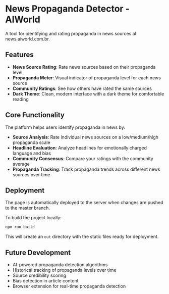 # News Propaganda Detector - AIWorld

A tool for identifying and rating propaganda in news sources at news.aiworld.com.br.

## Features

- **News Source Rating**: Rate news sources based on their propaganda level
- **Propaganda Meter**: Visual indicator of propaganda level for each news source
- **Community Ratings**: See how others have rated the same sources
- **Dark Theme**: Clean, modern interface with a dark theme for comfortable reading

## Core Functionality

The platform helps users identify propaganda in news by:

- **Source Analysis**: Rate individual news sources on a low/medium/high propaganda scale
- **Headline Evaluation**: Analyze headlines for emotionally charged language and bias
- **Community Consensus**: Compare your ratings with the community average
- **Propaganda Tracking**: Track propaganda trends across different news sources over time

## Deployment

The page is automatically deployed to the server when changes are pushed to the master branch.

To build the project locally:

```bash
npm run build
```

This will create an `out` directory with the static files ready for deployment.

## Future Development

- AI-powered propaganda detection algorithms
- Historical tracking of propaganda levels over time
- Source credibility scoring
- Bias detection in article content
- Browser extension for real-time propaganda detection
